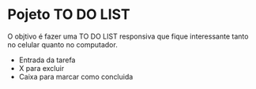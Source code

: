 # Pojeto TO DO LIST

O objtivo é fazer uma TO DO LIST responsiva que fique interessante tanto no celular quanto no computador.

 - Entrada da tarefa
 - X para excluir 
 - Caixa para marcar como concluida

